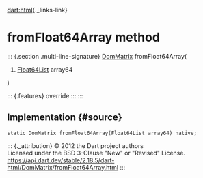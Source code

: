 [dart:html](../../dart-html/dart-html-library){._links-link}

fromFloat64Array method
=======================

::: {.section .multi-line-signature}
[DomMatrix](../dommatrix-class) fromFloat64Array(

1.  [Float64List](../../dart-typed_data/float64list-class) array64

)

::: {.features}
override
:::
:::

Implementation {#source}
--------------

``` {.language-dart data-language="dart"}
static DomMatrix fromFloat64Array(Float64List array64) native;
```

::: {._attribution}
© 2012 the Dart project authors\
Licensed under the BSD 3-Clause \"New\" or \"Revised\" License.\
<https://api.dart.dev/stable/2.18.5/dart-html/DomMatrix/fromFloat64Array.html>
:::
